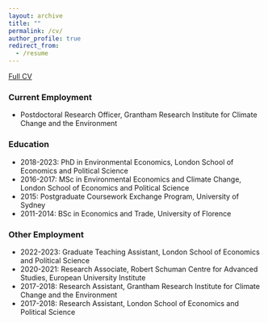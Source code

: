 ```yaml
---
layout: archive
title: ""
permalink: /cv/
author_profile: true
redirect_from:
  - /resume
---
```


[Full CV](https://el-chinosauro.github.io/files/lorenzosileci_cv_november_2023.pdf)

### Current Employment

* Postdoctoral Research Officer, Grantham Research Institute for Climate Change and the Environment

### Education

* 2018-2023: PhD in Environmental Economics, London School of Economics and Political Science
* 2016-2017: MSc in Environmental Economics and Climate Change, London School of Economics and Political Science
* 2015: Postgraduate Coursework Exchange Program, University of Sydney
* 2011-2014: BSc in Economics and Trade, University of Florence

### Other Employment 

* 2022-2023: Graduate Teaching Assistant, London School of Economics and Political Science
* 2020-2021: Research Associate, Robert Schuman Centre for Advanced Studies, European University Institute
* 2017-2018: Research Assistant, Grantham Research Institute for Climate Change and the Environment
* 2017-2018: Research Assistant, London School of Economics and Political Science